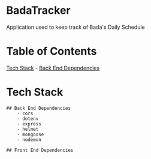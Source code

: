 # BadaTracker

Application used to keep track of Bada's Daily Schedule

# Table of Contents
[Tech Stack](https://github.com/ktan114/BadaTracker/tree/kevin/readme#tech-stack)
    - [Back End Dependencies](https://github.com/ktan114/BadaTracker/tree/kevin/readme#back-end-dependencies)

# Tech Stack
    ## Back End Dependencies
        - cors
        - dotenv
        - express
        - helmet
        - mongoose
        - nodemon

    ## Front End Dependencies 

